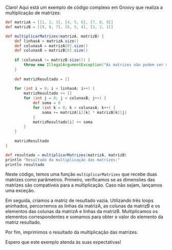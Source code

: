 Claro! Aqui está um exemplo de código complexo em Groovy que realiza a multiplicação de matrizes:

```groovy
def matrizA = [[1, 2, 3], [4, 5, 6], [7, 8, 9]]
def matrizB = [[9, 8, 7], [6, 5, 4], [3, 2, 1]]

def multiplicarMatrizes(matrizA, matrizB) {
    def linhasA = matrizA.size()
    def colunasA = matrizA[0].size()
    def colunasB = matrizB[0].size()
    
    if (colunasA != matrizB.size()) {
        throw new IllegalArgumentException("As matrizes não podem ser multiplicadas")
    }
    
    def matrizResultado = []
    
    for (int i = 0; i < linhasA; i++) {
        matrizResultado << []
        for (int j = 0; j < colunasB; j++) {
            def soma = 0
            for (int k = 0; k < colunasA; k++) {
                soma += matrizA[i][k] * matrizB[k][j]
            }
            matrizResultado[i] << soma
        }
    }
    
    matrizResultado
}

def resultado = multiplicarMatrizes(matrizA, matrizB)
println "Resultado da multiplicação das matrizes:"
println resultado
```

Neste código, temos uma função `multiplicarMatrizes` que recebe duas matrizes como parâmetros. Primeiro, verificamos se as dimensões das matrizes são compatíveis para a multiplicação. Caso não sejam, lançamos uma exceção.

Em seguida, criamos a matriz de resultado vazia. Utilizando três loops aninhados, percorremos as linhas da matrizA, as colunas da matrizB e os elementos das colunas da matrizA e linhas da matrizB. Multiplicamos os elementos correspondentes e somamos para obter o valor do elemento da matriz resultado.

Por fim, imprimimos o resultado da multiplicação das matrizes.

Espero que este exemplo atenda às suas expectativas!